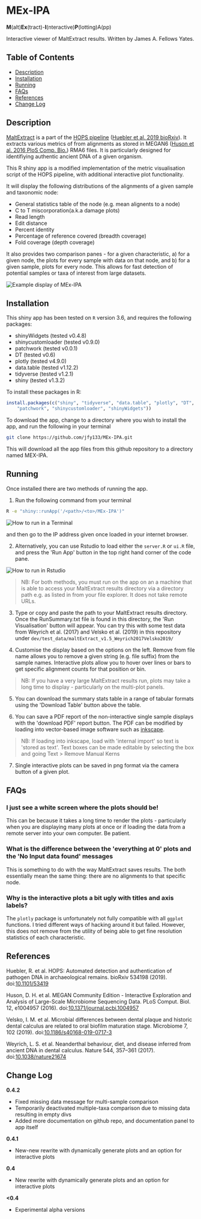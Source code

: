 # MEx-IPA

**M**(alt)**Ex**(tract)-**I**(nteractive)**P**(lotting)A(pp)

Interactive viewer of MaltExtract results. Written by James A. Fellows Yates.

## Table of Contents  
 * [Description](#description)  
 * [Installation](#installation)
 * [Running](#running)
 * [FAQs](#faqs)
 * [References](#references)
 * [Change Log](#change-log)

## Description
[MaltExtract](https://github.com/rhuebler/MaltExtract) is a part of the [HOPS pipeline](https://github.com/rhuebler/HOPS) ([Huebler et al. 2019 bioRxiv](https://doi.org/10.1101/534198)).
It extracts various metrics of from alignments as stored
in MEGAN6 ([Huson et al. 2016 PloS Comp. Bio.](https://doi.org/10.1371/journal.pcbi.1004957)) RMA6 files.
It is particularly designed for identifiying authentic ancient DNA of 
a given organism.

This R shiny app is a modified implementation of the metric visualisation 
script of the HOPS pipeline, with additional interactive plot functionality.

It will display the following distributions of the alignments of a given sample
and taxonomic node:
  * General statistics table of the node (e.g. mean alignents to a node)
  * C to T miscorporation(a.k.a damage plots)
  * Read length
  * Edit distance
  * Percent identity
  * Percentage of reference covered (breadth coverage)
  * Fold coverage (depth coverage)

It also provides two comparison panes - for a given characteristic, a) for a
given node, the plots for every sample with data on that node, and b) for a 
given sample, plots for every node. This allows for fast detection of potential
samples or taxa of interest from large datasets.  

![Example display of MEx-IPA](assets/images/01-MExIPA_example.png)

## Installation
This shiny app has been tested on `R` version 3.6, and requires the following 
packages:

 * shinyWidgets (tested v0.4.8)
 * shinycustomloader (tested v0.9.0)
 * patchwork (tested v0.0.1)
 * DT (tested v0.6)
 * plotly (tested v4.9.0)
 * data.table (tested v1.12.2)
 * tidyverse (tested v1.2.1)
 * shiny (tested v1.3.2)

To install these packages in R:

```r
install.packages(c("shiny", "tidyverse", "data.table", "plotly", "DT", 
	"patchwork", "shinycustomloader", "shinyWidgets"))
```

To download the app, change to a directory where you wish to install the 
app, and run the following in your terminal

```bash
git clone https://github.com/jfy133/MEx-IPA.git
```

This will download all the app files from this github repository to a
directory named MEX-IPA.

## Running

Once installed there are two methods of running the app. 

1) Run the following command from your terminal

```bash
R -e "shiny::runApp('/<path>/<to>/MEx-IPA')"
```

![How to run in a Terminal](assets/images/02-terminal_instructions.png)

and then go to the IP address given once loaded in your internet browser.

2) Alternatively, you can use Rstudio to load either the `server.R` or `ui.R` 
file, and press the 'Run App' button in the top right hand corner of the 
code pane.

![How to run in Rstudio](assets/images/03-rstudio_instructions.png)

> NB: For both methods, you must run on the app on an a machine that is able to 
> access your MaltExtract results directory via a directory path e.g. as listed 
> in from your file explorer. It does not take remote URLs.

3) Type or copy and paste the path to your MaltExtract results directory. Once
the RunSummary.txt file is found in this directory, the 'Run Visualisation' 
button will appear. You can try this with some test data from Weyrich et al. 
(2017) and Velsko et al. (2019) in this repository under 
`dev/test_data/maltExtract_v1.5_Weyrich2017Velsko2019/` 

4) Customise the display based on the options on the left. Remove from
file name allows you to remove a given string (e.g. file suffix) from the
sample names. Interactive plots allow you to hover over lines or bars to get
specific alignment counts for that position or bin.

> NB: If you have a very large MaltExtract results run, plots may take a 
> long time to display - particularly on the multi-plot panels.

5) You can download the summary stats table in a range of tabular formats 
using the 'Download Table' button above the table.

6) You can save a PDF report of the non-interactive single sample displays with 
the 'download PDF' report button. The PDF can be modified by loading into 
vector-based image software such as [inkscape](https://inkscape.org/). 

> NB: If loading into inkscape, load with 'internal import' so text is 'stored
> as text'. Text boxes can be made editable by selecting the box and going 
> Text > Remove Manual Kerns

7) Single interactive plots can be saved in png format via the camera button
of a given plot.

## FAQs

### I just see a white screen where the plots should be!

This can be because it takes a long time to render the plots - particularly
when you are displaying many plots at once or if loading the data
from a remote server into your own computer. Be patient.

### What is the difference between the 'everything at 0' plots and the 'No Input data found' messages

This is something to do with the way MaltExtract saves results. The both 
essentially mean the same thing: there are no alignments to that specific node.

### Why is the interactive plots a bit ugly with titles and axis labels?
The `plotly` package is unfortunately not fully compatible with all `ggplot` 
functions. I tried different ways of hacking around it but failed. However,
this does not remove from the utility of being able to get fine resolution
statistics of each characteristic.

## References

Huebler, R. et al. HOPS: Automated detection and authentication of pathogen DNA in archaeological remains. bioRxiv 534198 (2019). doi:[10.1101/53419](http://dx.doi.org/10.1101/534198)

Huson, D. H. et al. MEGAN Community Edition - Interactive Exploration and Analysis of Large-Scale Microbiome Sequencing Data. PLoS Comput. Biol. 12, e1004957 (2016). doi:[10.1371/journal.pcbi.1004957](http://dx.doi.org/10.1371/journal.pcbi.1004957)

Velsko, I. M. et al. Microbial differences between dental plaque and historic dental calculus are related to oral biofilm maturation stage. Microbiome 7, 102 (2019). doi:[10.1186/s40168-019-0717-3](http://dx.doi.org/10.1186/s40168-019-0717-3)

Weyrich, L. S. et al. Neanderthal behaviour, diet, and disease inferred from ancient DNA in dental calculus. Nature 544, 357–361 (2017). doi:[10.1038/nature21674](http://dx.doi.org/10.1038/nature21674)

## Change Log
**0.4.2**
  * Fixed missing data message for multi-sample comparison
  * Temporarily deactivated multiple-taxa comparison due to missing data resulting in empty divs
  * Added more documentation on github repo, and documentation panel to app itself

**0.4.1**
  * New-new rewrite with dynamically generate plots and an option for interactive plots

**0.4**
  * New rewrite with dynamically generate plots and an option for interactive plots

**<0.4** 
  * Experimental alpha versions
